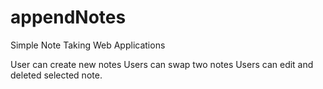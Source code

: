 # appendNotes
Simple Note Taking Web Applications

User can create new notes
Users can swap two notes
Users can edit and deleted selected note.
